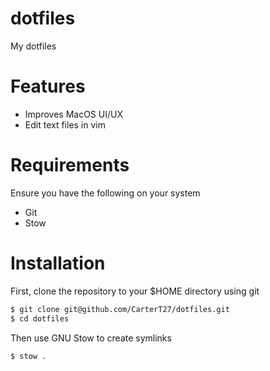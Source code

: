 # dotfiles
My dotfiles

# Features
- Improves MacOS UI/UX
- Edit text files in vim

# Requirements
Ensure you have the following on your system
- Git
- Stow

# Installation
First, clone the repository to your $HOME directory using git
```Bash
$ git clone git@github.com/CarterT27/dotfiles.git
$ cd dotfiles
```
Then use GNU Stow to create symlinks
```Bash
$ stow .
```
